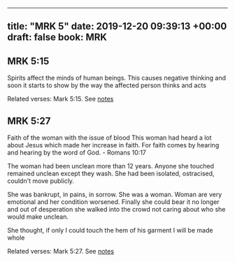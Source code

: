 
---
title: "MRK 5"
date: 2019-12-20 09:39:13 +00:00
draft: false
book: MRK
---

## MRK 5:15

Spirits affect the minds of human beings. This causes negative thinking and soon it starts to show by the way the affected person thinks and acts

Related verses: Mark 5:15. See [notes](https://my.bible.com/notes/3323388264236966382)


## MRK 5:27

Faith of the woman with the issue of blood
This woman had heard a lot about Jesus which made her increase in faith. For faith comes by hearing and hearing by the word of God. - Romans 10:17

The woman had been unclean more than 12 years. Anyone she touched remained unclean except they wash. She had been isolated, ostracised, couldn't move publicly. 

She was bankrupt, in pains, in sorrow. She was a woman. Woman are very emotional and her condition worsened. Finally she could bear it no longer and out of desperation she walked into the crowd not caring about who she would make unclean.

She thought, if only I could touch the hem of his garment I will be made whole

Related verses: Mark 5:27. See [notes](https://my.bible.com/notes/2500163708090311488)


